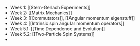 - Week 1: [[Stern-Gerlach Experiments]]
- Week 2: [[Matrix Mechanics]]
- Week 3: [[Commutators]], [[Angular momentum eigenstuff]]
- Week 4: [[Intrinsic spin angular momentum operators]]
- Week 5.1: [[Time Dependence and Evolution]]
- Week 5.2: [[Two-Particle Spin Systems]]
- 